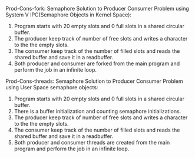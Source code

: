 Prod-Cons-fork:
Semaphore Solution to Producer Consumer Problem using System V IPC(Semaphore Objects in Kernel Space): 
1. Program starts with 20 empty slots and 0 full slots in a shared circular buffer. 
2. The producer keep track of number of free slots and writes a character to the the empty slots. 
3. The consumer keep track of the number of filled slots and reads the shared buffer and save it in a readbuffer.
4. Both producer and consumer are forked from the main program and perform the job in an infinite loop.

Prod-Cons-threads:
Semaphore Solution to Producer Consumer Problem using User Space semaphore objects: 
1. Program starts with 20 empty slots and 0 full slots in a shared circular buffer. 
2. There is a buffer initialization and counting semaphore initializations.
3. The producer keep track of number of free slots and writes a character to the the empty slots. 
4. The consumer keep track of the number of filled slots and reads the shared buffer and save it in a readbuffer.
5. Both producer and consumer threads are created from the main program and perform the job in an infinite loop.


